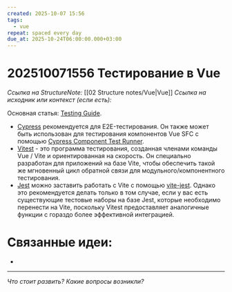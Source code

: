 ```yaml
---
created: 2025-10-07 15:56
tags:
  - vue
repeat: spaced every day
due_at: 2025-10-24T06:00:00.000+03:00
---
```

# 202510071556 Тестирование в Vue

*Ссылка на StructureNote:* [[02 Structure notes/Vue|Vue]]
*Ссылка на исходник или контекст (если есть):*

Основная статья: [Testing Guide](https://ru.vuejs.org/guide/scaling-up/testing.html).

- [Cypress](https://www.cypress.io/) рекомендуется для E2E-тестирования. Он также может быть использован для тестирования компонентов Vue SFC с помощью [Cypress Component Test Runner](https://docs.cypress.io/guides/component-testing/introduction).
- [Vitest](https://vitest.dev/) - это программа тестирования, созданная членами команды Vue / Vite и ориентированная на скорость. Он специально разработан для приложений на базе Vite, чтобы обеспечить такой же мгновенный цикл обратной связи для модульного/компонентного тестирования.
- [Jest](https://jestjs.io/) можно заставить работать с Vite с помощью [vite-jest](https://github.com/sodatea/vite-jest). Однако это рекомендуется делать только в том случае, если у вас есть существующие тестовые наборы на базе Jest, которые необходимо перенести на Vite, поскольку Vitest предоставляет аналогичные функции с гораздо более эффективной интеграцией.

# Связанные идеи:

* 

---

*Что стоит развить? Какие вопросы возникли?*
